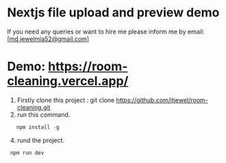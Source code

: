 # Nextjs file upload and preview demo

If you need any queries or want to hire me please inform me by email: [md.jewelmia52@gmail.com]
# Demo: https://room-cleaning.vercel.app/


1.  Firstly clone this project : git clone https://github.com/itjewel/room-cleaning.git
2.  run this command.

```javascript
   npm install -g
```

4.  rund the project.

```javascript
 npm run dev
```


   

